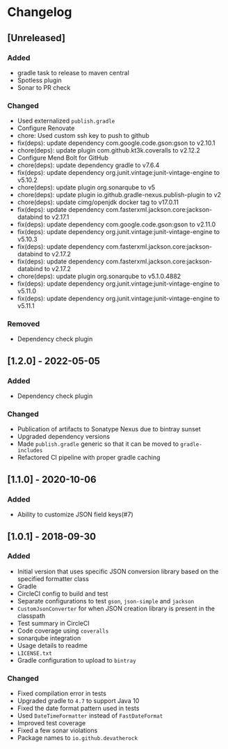# Changelog

## [Unreleased]
### Added
- gradle task to release to maven central
- Spotless plugin
- Sonar to PR check

### Changed
- Used externalized `publish.gradle`
- Configure Renovate
- chore: Used custom ssh key to push to github
- fix(deps): update dependency com.google.code.gson:gson to v2.10.1
- chore(deps): update plugin com.github.kt3k.coveralls to v2.12.2
- Configure Mend Bolt for GitHub
- chore(deps): update dependency gradle to v7.6.4
- fix(deps): update dependency org.junit.vintage:junit-vintage-engine to v5.10.2
- chore(deps): update plugin org.sonarqube to v5
- chore(deps): update plugin io.github.gradle-nexus.publish-plugin to v2
- chore(deps): update cimg/openjdk docker tag to v17.0.11
- fix(deps): update dependency com.fasterxml.jackson.core:jackson-databind to v2.17.1
- fix(deps): update dependency com.google.code.gson:gson to v2.11.0
- fix(deps): update dependency org.junit.vintage:junit-vintage-engine to v5.10.3
- fix(deps): update dependency com.fasterxml.jackson.core:jackson-databind to v2.17.2
- fix(deps): update dependency com.fasterxml.jackson.core:jackson-databind to v2.17.2
- chore(deps): update plugin org.sonarqube to v5.1.0.4882
- fix(deps): update dependency org.junit.vintage:junit-vintage-engine to v5.11.0
- fix(deps): update dependency org.junit.vintage:junit-vintage-engine to v5.11.1

### Removed
- Dependency check plugin

## [1.2.0] - 2022-05-05
### Added
- Dependency check plugin

### Changed
- Publication of artifacts to Sonatype Nexus due to bintray sunset
- Upgraded dependency versions
- Made `publish.gradle` generic so that it can be moved to `gradle-includes`
- Refactored CI pipeline with proper gradle caching

## [1.1.0] - 2020-10-06
### Added
- Ability to customize JSON field keys(#7)

## [1.0.1] - 2018-09-30
### Added
- Initial version that uses specific JSON conversion library based on the specified formatter class
- Gradle
- CircleCI config to build and test
- Separate configurations to test `gson`, `json-simple` and `jackson`
- `CustomJsonConverter` for when JSON creation library is present in the classpath
- Test summary in CircleCI
- Code coverage using `coveralls`
- sonarqube integration
- Usage details to readme
- `LICENSE.txt`
- Gradle configuration to upload to `bintray`

### Changed
- Fixed compilation error in tests
- Upgraded gradle to `4.7` to support Java 10
- Fixed the date format pattern used in tests
- Used `DateTimeFormatter` instead of `FastDateFormat`
- Improved test coverage
- Fixed a few sonar violations
- Package names to `io.github.devatherock`